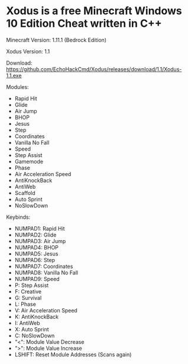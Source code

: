 # Xodus is a free Minecraft Windows 10 Edition Cheat written in C++ 

Minecraft Version: 1.11.1 (Bedrock Edition)

Xodus Version: 1.1

Download: https://github.com/EchoHackCmd/Xodus/releases/download/1.1/Xodus-1.1.exe

Modules:

- Rapid Hit
- Glide
- Air Jump
- BHOP
- Jesus
- Step
- Coordinates
- Vanilla No Fall
- Speed
- Step Assist
- Gamemode
- Phase
- Air Acceleration Speed
- AntiKnockBack
- AntiWeb
- Scaffold
- Auto Sprint
- NoSlowDown

Keybinds:

- NUMPAD1: Rapid Hit
- NUMPAD2: Glide
- NUMPAD3: Air Jump
- NUMPAD4: BHOP
- NUMPAD5: Jesus
- NUMPAD6: Step
- NUMPAD7: Coordinates
- NUMPAD8: Vanilla No Fall
- NUMPAD9: Speed
- P: Step Assist
- F: Creative
- G: Survival
- L: Phase
- V: Air Acceleration Speed
- K: AntiKnockBack
- I: AntiWeb
- X: Auto Sprint
- C: NoSlowDown
- "<": Module Value Decrease
- ">": Module Value Increase
- LSHIFT: Reset Module Addresses (Scans again)
